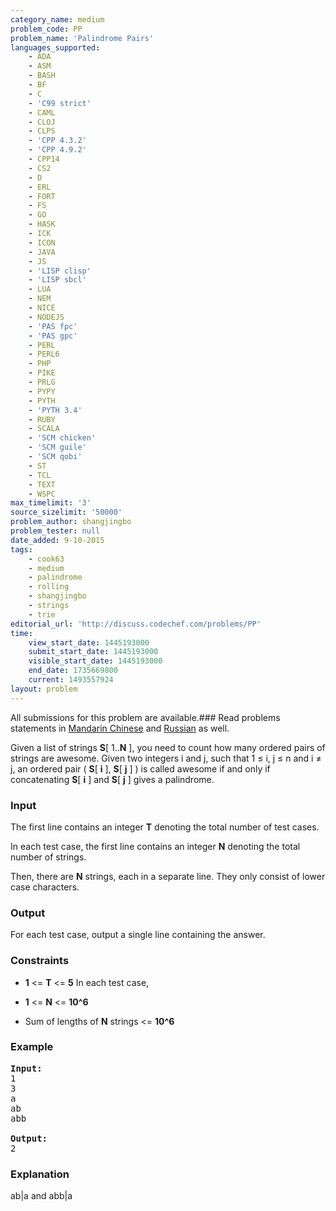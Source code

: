 ```yaml
---
category_name: medium
problem_code: PP
problem_name: 'Palindrome Pairs'
languages_supported:
    - ADA
    - ASM
    - BASH
    - BF
    - C
    - 'C99 strict'
    - CAML
    - CLOJ
    - CLPS
    - 'CPP 4.3.2'
    - 'CPP 4.9.2'
    - CPP14
    - CS2
    - D
    - ERL
    - FORT
    - FS
    - GO
    - HASK
    - ICK
    - ICON
    - JAVA
    - JS
    - 'LISP clisp'
    - 'LISP sbcl'
    - LUA
    - NEM
    - NICE
    - NODEJS
    - 'PAS fpc'
    - 'PAS gpc'
    - PERL
    - PERL6
    - PHP
    - PIKE
    - PRLG
    - PYPY
    - PYTH
    - 'PYTH 3.4'
    - RUBY
    - SCALA
    - 'SCM chicken'
    - 'SCM guile'
    - 'SCM qobi'
    - ST
    - TCL
    - TEXT
    - WSPC
max_timelimit: '3'
source_sizelimit: '50000'
problem_author: shangjingbo
problem_tester: null
date_added: 9-10-2015
tags:
    - cook63
    - medium
    - palindrome
    - rolling
    - shangjingbo
    - strings
    - trie
editorial_url: 'http://discuss.codechef.com/problems/PP'
time:
    view_start_date: 1445193000
    submit_start_date: 1445193000
    visible_start_date: 1445193000
    end_date: 1735669800
    current: 1493557924
layout: problem
---
```

All submissions for this problem are available.###  Read problems statements in [Mandarin Chinese](http://www.codechef.com/download/translated/COOK63/mandarin/PP.pdf) and [Russian](http://www.codechef.com/download/translated/COOK63/russian/PP.pdf) as well.

Given a list of strings **S**\[ 1..**N** \], you need to count how many ordered pairs of strings are awesome. Given two integers i and j, such that 1 ≤ i, j ≤ n and i ≠ j, an ordered pair ( **S**\[ **i** \], **S**\[ **j** \] ) is called awesome if and only if concatenating **S**\[ **i** \] and **S**\[ **j** \] gives a palindrome.

### Input

The first line contains an integer **T** denoting the total number of test cases.

In each test case, the first line contains an integer **N** denoting the total number of strings.

Then, there are **N** strings, each in a separate line. They only consist of lower case characters.

### Output

For each test case, output a single line containing the answer.

### Constraints

- **1** <= **T** <= **5**
In each test case,

- **1** <= **N** <= **10^6**
- Sum of lengths of **N** strings <= **10^6**

### Example

<pre><b>Input:</b>
1
3
a
ab
abb

<b>Output:</b>
2
</pre>
### Explanation

ab|a and abb|a
